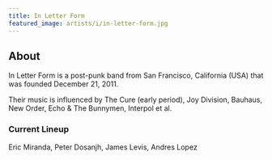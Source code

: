 ```yaml
---
title: In Letter Form
featured_image: artists/i/in-letter-form.jpg
---
```

## About

In Letter Form is a post-punk band from San Francisco, California (USA) that was founded December 21, 2011.

Their music is influenced by The Cure (early period), Joy Division, Bauhaus, New Order, Echo & The Bunnymen, Interpol et al.

### Current Lineup

Eric Miranda, Peter Dosanjh, James Levis, Andres Lopez

